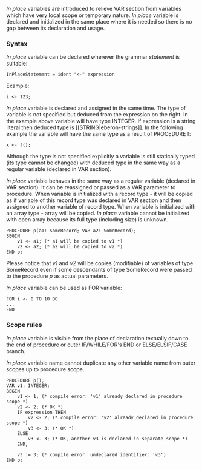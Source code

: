 *In place* variables are introduced to relieve VAR section from variables which have very local scope or temporary nature. *In place* variable is declared and initialized in the same place where it is needed so there is no gap between its declaration and usage.

### Syntax
*In place* variable can be declared wherever the grammar *statement* is suitable:

    InPlaceStatement = ident "<-" expression

Example:

    i <- 123;

*In place* variable is declared and assigned in the same time. The type of variable is not specified but deduced from the expression on the right. In the example above variable will have type INTEGER. If expression is a string literal then deduced type is [[STRING|eberon-strings]]. In the following example the variable will have the same type as a result of PROCEDURE f:

    x <- f();

Although the type is not specified explicitly a variable is still statically typed (its type cannot be changed) with deduced type in the same way as a regular variable (declared in VAR section).

*In place* variable behaves in the same way as a regular variable (declared in VAR section). It can be reassigned or passed as a VAR parameter to procedure. When variable is initialized with a record type - it will be copied as if variable of this record type was declared in VAR section and then assigned to another variable of record type. When variable is initialized with an array type - array will be copied. *In place* variable cannot be initialized with open array because its full type (including size) is unknown.

    PROCEDURE p(a1: SomeRecord; VAR a2: SomeRecord);
    BEGIN
        v1 <- a1; (* a1 will be copied to v1 *)
        v2 <- a2; (* a2 will be copied to v2 *)
    END p;

Please notice that *v1* and *v2* will be copies (modifiable) of variables of type SomeRecord even if some descendants of type SomeRecord were passed to the procedure *p* as actual parameters.

*In place* variable can be used as FOR variable:

    FOR i <- 0 TO 10 DO 
    ...
    END

### Scope rules

*In place* variable is visible from the place of declaration textually down to the end of procedure or outer IF/WHILE/FOR's END or ELSE/ELSIF/CASE branch.

*In place* variable name cannot duplicate any other variable name from outer scopes up to procedure scope.

    PROCEDURE p();
    VAR v1: INTEGER;
    BEGIN
        v1 <- 1; (* compile error: 'v1' already declared in procedure scope *)
        v2 <- 2; (* OK *)
        IF expression THEN
            v2 <- 2; (* compile error: 'v2' already declared in procedure scope *)
            v3 <- 3; (* OK *)
        ELSE
            v3 <- 3; (* OK, another v3 is declared in separate scope *)
        END;

        v3 := 3; (* compile error: undeclared identifier: 'v3')
    END p;